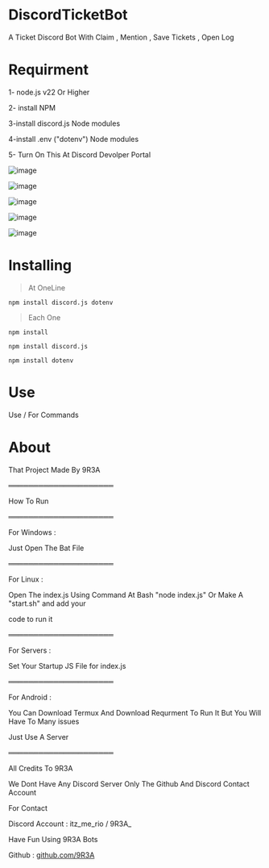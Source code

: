 # DiscordTicketBot

A Ticket Discord Bot With Claim , Mention , Save Tickets , Open Log

# Requirment

1- node.js v22 Or Higher

2- install NPM 

3-install discord.js Node modules

4-install .env ("dotenv") Node modules

5- Turn On This At Discord Devolper Portal

![image](https://github.com/user-attachments/assets/38831b1f-ac9f-40f3-aafb-38733021ed88)

![image](https://github.com/user-attachments/assets/7f16ab1c-f6c8-4b6a-9bec-aece7136a5a5)

![image](https://github.com/user-attachments/assets/51b29d6f-099a-4070-ba48-31ff28a761ee)

![image](https://github.com/user-attachments/assets/b96b5ea9-78f5-44af-9d14-9afa917f8edb)

![image](https://github.com/user-attachments/assets/92803abc-ba68-4fb2-80cf-ce8a0c1cd493)






# Installing

> At OneLine
```
npm install discord.js dotenv
```
> Each One
```
npm install
```
```
npm install discord.js
```
```
npm install dotenv
```
# Use

Use / For Commands

# About

That Project Made By 9R3A


═════════════════════

How To Run

═════════════════════

For Windows :

Just Open The Bat File


═════════════════════

For Linux :

Open The index.js Using Command At Bash "node index.js" Or Make A "start.sh" and add your 

code to run it

═════════════════════

For Servers :

Set Your Startup JS File for index.js

═════════════════════

For Android : 

You Can Download Termux And Download Requrment To Run It But You Will Have To Many issues

Just Use A Server

═════════════════════

All Credits To 9R3A

We Dont Have Any Discord Server Only The Github And Discord Contact Account

For Contact

Discord Account : itz_me_rio / 9R3A_

Have Fun Using 9R3A Bots

Github : [github.com/9R3A](https://github.com/9R3A/)
